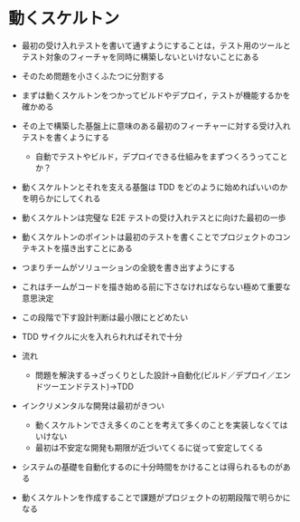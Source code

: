 # 動くスケルトン

- 最初の受け入れテストを書いて通すようにすることは，テスト用のツールとテスト対象のフィーチャを同時に構築しないといけないことにある
- そのため問題を小さくふたつに分割する
- まずは動くスケルトンをつかってビルドやデプロイ，テストが機能するかを確かめる
- その上で構築した基盤上に意味のある最初のフィーチャーに対する受け入れテストを書くようにする
  - 自動でテストやビルド，デプロイできる仕組みをまずつくろうってことか？
- 動くスケルトンとそれを支える基盤は TDD をどのように始めればいいのかを明らかにしてくれる
- 動くスケルトンは完璧な E2E テストの受け入れテスとに向けた最初の一歩
- 動くスケルトンのポイントは最初のテストを書くことでプロジェクトのコンテキストを描き出すことにある
- つまりチームがソリューションの全貌を書き出すようにする
- これはチームがコードを描き始める前に下さなければならない極めて重要な意思決定
- この段階で下す設計判断は最小限にとどめたい
- TDD サイクルに火を入れられればそれで十分

- 流れ

  - 問題を解決する->ざっくりとした設計->自動化(ビルド／デプロイ／エンドツーエンドテスト)->TDD

- インクリメンタルな開発は最初がきつい

  - 動くスケルトンでさえ多くのことを考えて多くのことを実装しなくてはいけない
  - 最初は不安定な開発も期限が近づいてくるに従って安定してくる

- システムの基礎を自動化するのに十分時間をかけることは得られるものがある
- 動くスケルトンを作成することで課題がプロジェクトの初期段階で明らかになる
